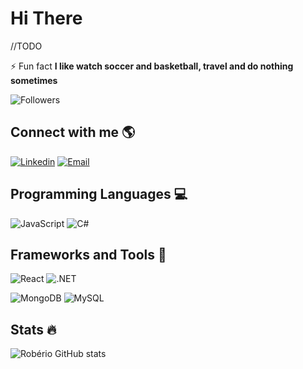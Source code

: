 # **Hi There**

//TODO

⚡ Fun fact **I like watch soccer and basketball, travel and do nothing sometimes**

![Followers](https://img.shields.io/github/followers/roberioz?logo=github&style=for-the-badge)

## **Connect with me** 🌎

[![Linkedin](https://img.shields.io/badge/LinkedIn-0077B5?style=for-the-badge&logo=linkedin&logoColor=white)](https://www.linkedin.com/in/roberioz/)
[![Email](https://img.shields.io/badge/Microsoft_Outlook-0078D4?style=for-the-badge&logo=microsoft-outlook&logoColor=white)](mailto:roberio.pb@hotmail.com)


## **Programming Languages** :computer:

![JavaScript](https://img.shields.io/badge/JavaScript-323330?style=for-the-badge&logo=javascript&logoColor=F7DF1E)
![C#](https://img.shields.io/badge/C%23-239120?style=for-the-badge&logo=c-sharp&logoColor=white)

## **Frameworks and Tools** :toolbox:

![React](https://img.shields.io/badge/React-20232A?style=for-the-badge&logo=react&logoColor=61DAFB)
![.NET](https://img.shields.io/badge/.NET-512BD4?style=for-the-badge&logo=dotnet&logoColor=white)

![MongoDB](https://img.shields.io/badge/MongoDB-4EA94B?style=for-the-badge&logo=mongodb&logoColor=white)
![MySQL](https://img.shields.io/badge/MySQL-00000F?style=for-the-badge&logo=mysql&logoColor=white)

## **Stats** 🔥

![Robério GitHub stats](https://github-readme-stats.vercel.app/api?username=roberioz&count_private=true&include_all_commits=true)

